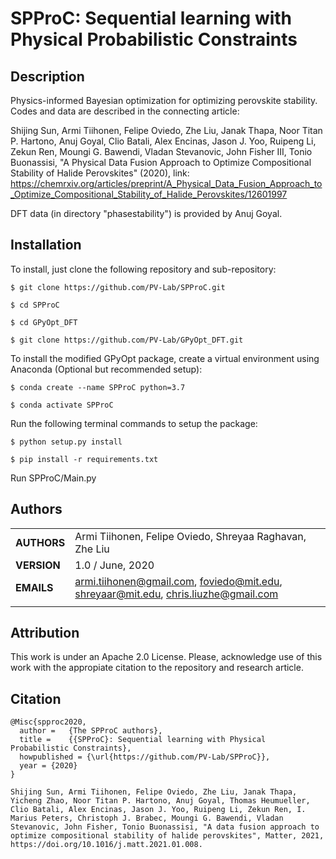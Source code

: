 SPProC: Sequential learning with Physical Probabilistic Constraints
===========
## Description

Physics-informed Bayesian optimization for optimizing perovskite stability. Codes and data are described in the connecting article:

Shijing Sun, Armi Tiihonen, Felipe Oviedo, Zhe Liu, Janak Thapa, Noor Titan P. Hartono, Anuj Goyal, Clio Batali, Alex Encinas, Jason J. Yoo, Ruipeng Li, Zekun Ren, Moungi G. Bawendi, Vladan Stevanovic, John Fisher III, Tonio Buonassisi, "A Physical Data Fusion Approach to Optimize Compositional Stability of Halide Perovskites" (2020), link: https://chemrxiv.org/articles/preprint/A_Physical_Data_Fusion_Approach_to_Optimize_Compositional_Stability_of_Halide_Perovskites/12601997

DFT data (in directory "phasestability") is provided by Anuj Goyal.

## Installation
To install, just clone the following repository and sub-repository:

`$ git clone https://github.com/PV-Lab/SPProC.git`

`$ cd SPProC`

`$ cd GPyOpt_DFT`

`$ git clone https://github.com/PV-Lab/GPyOpt_DFT.git`

To install the modified GPyOpt package, create a virtual environment using Anaconda (Optional but recommended setup):

`$ conda create --name SPProC python=3.7`

`$ conda activate SPProC`

Run the following terminal commands to setup the package:

`$ python setup.py install`

`$ pip install -r requirements.txt`

Run SPProC/Main.py

## Authors
||                    |
| ------------- | ------------------------------ |
| **AUTHORS**      | Armi Tiihonen, Felipe Oviedo, Shreyaa Raghavan, Zhe Liu     | 
| **VERSION**      | 1.0 / June, 2020     | 
| **EMAILS**      | armi.tiihonen@gmail.com, foviedo@mit.edu, shreyaar@mit.edu, chris.liuzhe@gmail.com  | 
||                    |

## Attribution
This work is under an Apache 2.0 License. Please, acknowledge use of this work with the appropiate citation to the repository and research article.

## Citation

    @Misc{spproc2020,
      author =   {The SPProC authors},
      title =    {{SPProC}: Sequential learning with Physical Probabilistic Constraints},
      howpublished = {\url{https://github.com/PV-Lab/SPProC}},
      year = {2020}
    }
    
    Shijing Sun, Armi Tiihonen, Felipe Oviedo, Zhe Liu, Janak Thapa, Yicheng Zhao, Noor Titan P. Hartono, Anuj Goyal, Thomas Heumueller, Clio Batali, Alex Encinas, Jason J. Yoo, Ruipeng Li, Zekun Ren, I. Marius Peters, Christoph J. Brabec, Moungi G. Bawendi, Vladan Stevanovic, John Fisher, Tonio Buonassisi, "A data fusion approach to optimize compositional stability of halide perovskites", Matter, 2021, https://doi.org/10.1016/j.matt.2021.01.008.

